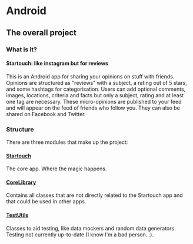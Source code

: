 # Android
## The overall project
### What is it?

#### Startouch: like instagram but for reviews
This is an Android app for sharing your opinions on stuff with friends. Opinions are structured as "reviews" with a subject, a rating 
out of 5 stars, and some hashtags for categorisation. Users can add optional comments, images, locations, criteria and facts but 
only a subject, rating and at least one tag are necessary. These micro-opinions are published to your feed and will appear on the 
feed of friends who follow you. They can also be shared on Facebook and Twitter.

### Structure
There are three modules that make up the project:

#### [Startouch](https://github.com/chdryra/Startouch)
The core app. Where the magic happens.

#### [CoreLibrary](https://github.com/chdryra/CoreLibrary)
Contains all classes that are not directly related to the Startouch app and that could be used in other apps.

#### [TestUtils](https://github.com/chdryra/TestUtils)
Classes to aid testing, like data mockers and random data generators. Testing not currently up-to-date (I know I'm a bad person...).
